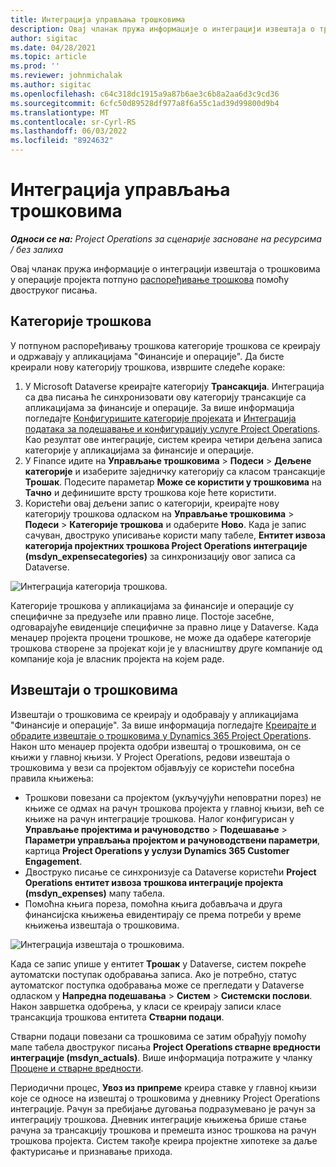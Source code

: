 ```yaml
---
title: Интеграција управљања трошковима
description: Овај чланак пружа информације о интеграцији извештаја о трошковима у операцијама пројекта помоћу двоструког писања.
author: sigitac
ms.date: 04/28/2021
ms.topic: article
ms.prod: ''
ms.reviewer: johnmichalak
ms.author: sigitac
ms.openlocfilehash: c64c318dc1915a9a87b6ae3c6b8a2aa6d3c9cd36
ms.sourcegitcommit: 6cfc50d89528df977a8f6a55c1ad39d99800d9b4
ms.translationtype: MT
ms.contentlocale: sr-Cyrl-RS
ms.lasthandoff: 06/03/2022
ms.locfileid: "8924632"
---
```

# <a name="expense-management-integration"></a>Интеграција управљања трошковима

_**Односи се на:** Project Operations за сценарије засноване на ресурсима / без залиха_

Овај чланак пружа информације о интеграцији извештаја о трошковима у операције пројекта потпуно [распоређивање трошкова](../expense/expense-overview.md) помоћу двоструког писања.

## <a name="expense-categories"></a>Категорије трошкова

У потпуном распоређивању трошкова категорије трошкова се креирају и одржавају у апликацијама "Финансије и операције". Да бисте креирали нову категорију трошкова, извршите следеће кораке:

1. У Microsoft Dataverse креирајте категорију **Трансакција**. Интеграција са два писања ће синхронизовати ову категорију трансакције са апликацијама за финансије и операције. За више информација погледајте [Конфигуришите категорије пројеката](/dynamics365/project-operations/project-accounting/configure-project-categories) и [Интеграција података за подешавање и конфигурацију услуге Project Operations](resource-dual-write-setup-integration.md). Као резултат ове интеграције, систем креира четири дељена записа категорије у апликацијама за финансије и операције.
2. У Finance идите на **Управљање трошковима** > **Подеси** > **Дељене категорије** и изаберите заједничку категорију са класом трансакције **Трошак**. Подесите параметар **Може се користити у трошковима** на **Тачно** и дефинишите врсту трошкова које ћете користити.
3. Користећи овај дељени запис о категорији, креирајте нову категорију трошкова одласком на **Управљање трошковима** > **Подеси** > **Категорије трошкова** и одаберите **Ново**. Када је запис сачуван, двоструко уписивање користи мапу табеле, **Ентитет извоза категорија пројектних трошкова Project Operations интеграције (msdyn\_expensecategories)** за синхронизацију овог записа са Dataverse.

  ![Интеграција категорија трошкова.](./media/DW6ExpenseCategories.png)

Категорије трошкова у апликацијама за финансије и операције су специфичне за предузеће или правно лице. Постоје засебне, одговарајуће евиденције специфичне за правно лице у Dataverse. Када менаџер пројекта процени трошкове, не може да одабере категорије трошкова створене за пројекат који је у власништву друге компаније од компаније која је власник пројекта на којем раде. 

## <a name="expense-reports"></a>Извештаји о трошковима

Извештаји о трошковима се креирају и одобравају у апликацијама "Финансије и операције". За више информација погледајте [Креирајте и обрадите извештаје о трошковима у Dynamics 365 Project Operations](/learn/modules/create-process-expense-reports/). Након што менаџер пројекта одобри извештај о трошковима, он се књижи у главној књизи. У Project Operations, редови извештаја о трошковима у вези са пројектом објављују се користећи посебна правила књижења:

  - Трошкови повезани са пројектом (укључујући неповратни порез) не књиже се одмах на рачун трошкова пројекта у главној књизи, већ се књиже на рачун интеграције трошкова. Налог конфигурисан у **Управљање пројектима и рачуноводство** > **Подешавање** > **Параметри управљања пројектом и рачуноводствени параметри**, картица **Project Operations у услузи Dynamics 365 Customer Engagement**.
  - Двоструко писање се синхронизује са Dataverse користећи **Project Operations ентитет извоза трошкова интеграције пројекта (msdyn\_expenses)** мапу табела.
  - Помоћна књига пореза, помоћна књига добављача и друга финансијска књижења евидентирају се према потреби у време књижења извештаја о трошковима.

  ![Интеграција извештаја о трошковима.](./media/DW6ExpenseReports.png)

Када се запис упише у ентитет **Трошак** у Dataverse, систем покреће аутоматски поступак одобравања записа. Ако је потребно, статус аутоматског поступка одобравања може се прегледати у Dataverse одласком у **Напредна подешавања** > **Систем** > **Системски послови**. Након завршетка одобрења, у класи се креирају записи класе трансакција трошкова ентитета **Стварни подаци**.

Стварни подаци повезани са трошковима се затим обрађују помоћу мапе табела двоструког писања **Project Operations стварне вредности интеграције (msdyn\_actuals)**. Више информација потражите у чланку [Процене и стварне вредности](resource-dual-write-estimates-actuals.md).

Периодични процес, **Увоз из припреме** креира ставке у главној књизи које се односе на извештај о трошковима у дневнику Project Operations интеграције. Рачун за пребијање дуговања подразумевано је рачун за интеграцију трошкова. Дневник интеграције књижења брише стање рачуна за трансакцију трошкова и премешта износ трошкова на рачун трошкова пројекта. Систем такође креира пројектне хипотеке за даље фактурисање и признавање прихода.
